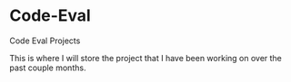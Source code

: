 # Code-Eval
Code Eval Projects

This is where I will store the project that I have been working on over the past couple months.
